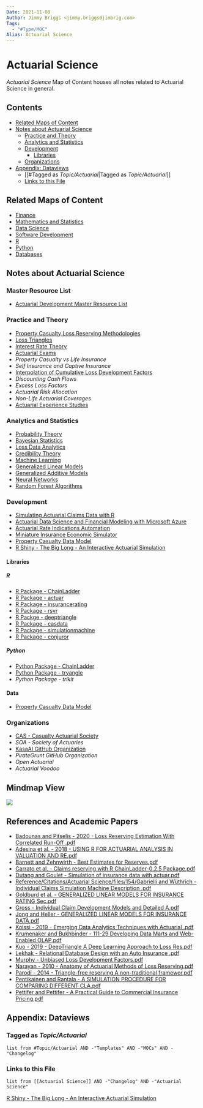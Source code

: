 ```yaml
---
Date: 2021-11-08
Author: Jimmy Briggs <jimmy.briggs@jimbrig.com>
Tags:
  - "#Type/MOC"
Alias: Actuarial Science
---
```


# Actuarial Science

*Actuarial Science* Map of Content houses all notes related to Actuarial Science in general.

## Contents

* [Related Maps of Content](Actuarial%20Science.md#related-maps-of-content)
* [Notes about Actuarial Science](Actuarial%20Science.md#notes-about-actuarial-science)
  * [Practice and Theory](Actuarial%20Science.md#practice-and-theory)
  * [Analytics and Statistics](Actuarial%20Science.md#analytics-and-statistics)
  * [Development](Actuarial%20Science.md#development)
    * [Libraries](Actuarial%20Science.md#libraries)
  * [Organizations](Actuarial%20Science.md#organizations)
* [Appendix: Dataviews](Actuarial%20Science.md#appendix-dataviews)
  * \[\[\#Tagged as *Topic/Actuarial*\|Tagged as *Topic/Actuarial*\]\]
  * [Links to this File](Actuarial%20Science.md#links-to-this-file)

## Related Maps of Content

* [Finance](Finance.md)
* [Mathematics and Statistics](Mathematics%20and%20Statistics.md)
* [Data Science](Data%20Science.md)
* [Software Development](Software%20Development.md)
* [R](R.md)
* [Python](Python.md)
* [Databases](Databases.md)

## Notes about Actuarial Science

### Master Resource List

* [Actuarial Development Master Resource List](../Slipbox/Actuarial%20Development%20Master%20Resource%20List.md)

### Practice and Theory

* [Property Casualty Loss Reserving Methodologies](../Slipbox/Property%20Casualty%20Loss%20Reserving%20Methodologies.md)
* [Loss Triangles](../Slipbox/Loss%20Triangles.md)
* [Interest Rate Theory](../Slipbox/Interest%20Rate%20Theory.md)
* [Actuarial Exams](../Slipbox/Actuarial%20Exams.md)
* *Property Casualty vs Life Insurance*
* *Self Insurance and Captive Insurance*
* [Interpolation of Cumulative Loss Development Factors](../Slipbox/Interpolation%20of%20Cumulative%20Loss%20Development%20Factors.md)
* *Discounting Cash Flows*
* *Excess Loss Factors*
* *Actuarial Risk Allocation*
* *Non-Life Actuarial Coverages*
* [Actuarial Experience Studies](../Slipbox/Actuarial%20Experience%20Studies.md)

### Analytics and Statistics

* [Probability Theory](../Slipbox/Probability%20Theory.md)
* [Bayesian Statistics](../Slipbox/Bayesian%20Statistics.md)
* [Loss Data Analytics](../Slipbox/Loss%20Data%20Analytics.md)
* [Credibility Theory](../Slipbox/Credibility%20Theory.md)
* [Machine Learning](../Slipbox/Machine%20Learning.md)
* [Generalized Linear Models](../Slipbox/Generalized%20Linear%20Models.md)
* [Generalized Additive Models](../Slipbox/Generalized%20Additive%20Models.md)
* [Neural Networks](../Slipbox/Neural%20Networks.md)
* [Random Forest Algorithms](../Slipbox/Random%20Forest%20Algorithms.md)

### Development

* [Simulating Actuarial Claims Data with R](../Slipbox/Simulating%20Actuarial%20Claims%20Data%20with%20R.md)
* [Actuarial Data Science and Financial Modeling with Microsoft Azure](../Slipbox/Actuarial%20Data%20Science%20and%20Financial%20Modeling%20with%20Microsoft%20Azure.md)
* [Actuarial Rate Indications Automation](../Slipbox/Actuarial%20Rate%20Indications%20Automation.md)
* [Miniature Insurance Economic Simulator](../Slipbox/Miniature%20Insurance%20Economic%20Simulator.md)
* [Property Casualty Data Model](../Slipbox/Property%20Casualty%20Data%20Model.md)
* [R Shiny - The Big Long - An Interactive Actuarial Simulation](../Slipbox/R%20Shiny%20-%20The%20Big%20Long%20-%20An%20Interactive%20Actuarial%20Simulation.md)

#### Libraries

##### R

* [R Package - ChainLadder](../Slipbox/R%20Package%20-%20ChainLadder.md)
* [R Package - actuar](../Slipbox/R%20Package%20-%20actuar.md)
* [R Package - insurancerating](../Slipbox/R%20Package%20-%20insurancerating.md)
* [R Package - rsvr](../Slipbox/R%20Package%20-%20rsvr.md)
* [R Packge - deeptriangle](../Slipbox/R%20Packge%20-%20deeptriangle.md)
* [R Package - casdata](../Slipbox/R%20Package%20-%20casdata.md)
* [R Package - simulationmachine](../Slipbox/R%20Package%20-%20simulationmachine.md)
* [R Package - conjuror](../Slipbox/R%20Package%20-%20conjuror.md)

##### Python

* [Python Package - ChainLadder](../Slipbox/Python%20Package%20-%20ChainLadder.md)
* [Python Package - tryangle](../Slipbox/Python%20Package%20-%20tryangle.md)
* *Python Package - trikit*

#### Data

* [Property Casualty Data Model](../Slipbox/Property%20Casualty%20Data%20Model.md)

### Organizations

* [CAS - Casualty Actuarial Society](../Slipbox/CAS%20-%20Casualty%20Actuarial%20Society.md)
* *SOA - Society of Actuaries*
* [KasaAI GitHub Organization](../Slipbox/KasaAI%20GitHub%20Organization.md)
* *PirateGrunt GitHub Organization*
* *Open Actuarial*
* *Actuarial Voodoo*

## Mindmap View

![](https://i.imgur.com/pcwm2La.png)

## References and Academic Papers

* [Badounas and Pitselis - 2020 - Loss Reserving Estimation With Correlated Run-Off .pdf](../Reference/Citations/Actuarial%20Science/files/62/Badounas%20and%20Pitselis%20-%202020%20-%20Loss%20Reserving%20Estimation%20With%20Correlated%20Run-Off%20.pdf)
* [Adesina et al. - 2018 - USING R FOR ACTUARIAL ANALYSIS IN VALUATION AND RE.pdf](../Reference/Citations/Actuarial%20Science/files/150/Adesina%20et%20al.%20-%202018%20-%20USING%20R%20FOR%20ACTUARIAL%20ANALYSIS%20IN%20VALUATION%20AND%20RE.pdf)
* [Barnett and Zehnwirth - Best Estimates for Reserves.pdf](../Reference/Citations/Actuarial%20Science/files/89/Barnett%20and%20Zehnwirth%20-%20Best%20Estimates%20for%20Reserves.pdf)
* [Carrato et al. - Claims reserving with R ChainLadder-0.2.5 Package.pdf](../Reference/Citations/Actuarial%20Science/files/159/Carrato%20et%20al.%20-%20Claims%20reserving%20with%20R%20ChainLadder-0.2.5%20Package.pdf)
* [Dutang and Goulet - Simulation of insurance data with actuar.pdf](../Reference/Citations/Actuarial%20Science/files/92/Dutang%20and%20Goulet%20-%20Simulation%20of%20insurance%20data%20with%20actuar.pdf)
* [Reference/Citations/Actuarial Science/files/154/Gabrielli and Wüthrich - Individual Claims Simulation Machine Description .pdf](../Reference/Citations/Actuarial%20Science/files/154/Gabrielli%20and%20W%C3%BCthrich%20-%20Individual%20Claims%20Simulation%20Machine%20Description%20.pdf)
* [Goldburd et al. - GENERALIZED LINEAR MODELS FOR INSURANCE RATING Sec.pdf](../Reference/Citations/Actuarial%20Science/files/99/Goldburd%20et%20al.%20-%20GENERALIZED%20LINEAR%20MODELS%20FOR%20INSURANCE%20RATING%20Sec.pdf)
* [Gross - Individual Claim Development Models and Detailed A.pdf](../Reference/Citations/Actuarial%20Science/files/91/Gross%20-%20Individual%20Claim%20Development%20Models%20and%20Detailed%20A.pdf)
* [Jong and Heller - GENERALIZED LINEAR MODELS FOR INSURANCE DATA.pdf](../Reference/Citations/Actuarial%20Science/files/90/Jong%20and%20Heller%20-%20GENERALIZED%20LINEAR%20MODELS%20FOR%20INSURANCE%20DATA.pdf)
* [Koissi - 2019 - Emerging Data Analytics Techniques with Actuarial .pdf](../Reference/Citations/Actuarial%20Science/files/93/Koissi%20-%202019%20-%20Emerging%20Data%20Analytics%20Techniques%20with%20Actuarial%20.pdf)
* [Krumenaker and Bukhbinder - 111-29 Developing Data Marts and Web-Enabled OLAP.pdf](../Reference/Citations/Actuarial%20Science/files/186/Krumenaker%20and%20Bukhbinder%20-%20111-29%20Developing%20Data%20Marts%20and%20Web-Enabled%20OLAP.pdf)
* [Kuo - 2019 - DeepTriangle A Deep Learning Approach to Loss Res.pdf](../Reference/Citations/Actuarial%20Science/files/170/Kuo%20-%202019%20-%20DeepTriangle%20A%20Deep%20Learning%20Approach%20to%20Loss%20Res.pdf)
* [Lekhak - Relational Database Design with an Auto Insurance .pdf](../Reference/Citations/Actuarial%20Science/files/100/Lekhak%20-%20Relational%20Database%20Design%20with%20an%20Auto%20Insurance%20.pdf)
* [Murphy - Unbiased Loss Development Factors.pdf](../Reference/Citations/Actuarial%20Science/files/148/Murphy%20-%20Unbiased%20Loss%20Development%20Factors.pdf)
* [Narayan - 2010 - Anatomy of Actuarial Methods of Loss Reserving.pdf](../Reference/Citations/Actuarial%20Science/files/193/Narayan%20-%202010%20-%20Anatomy%20of%20Actuarial%20Methods%20of%20Loss%20Reserving.pdf)
* [Parodi - 2014 - Triangle-free reserving A non-traditional framewor.pdf](../Reference/Citations/Actuarial%20Science/files/87/Parodi%20-%202014%20-%20Triangle-free%20reserving%20A%20non-traditional%20framewor.pdf)
* [Pentikainen and Rantala - A SIMULATION PROCEDURE FOR COMPARING DIFFERENT CLA.pdf](../Reference/Citations/Actuarial%20Science/files/95/Pentikainen%20and%20Rantala%20-%20A%20SIMULATION%20PROCEDURE%20FOR%20COMPARING%20DIFFERENT%20CLA.pdf)
* [Pettifer and Pettifer - A Practical Guide to Commercial Insurance Pricing.pdf](../Reference/Citations/Actuarial%20Science/files/96/Pettifer%20and%20Pettifer%20-%20A%20Practical%20Guide%20to%20Commercial%20Insurance%20Pricing.pdf)

## Appendix: Dataviews

### Tagged as *Topic/Actuarial*

````dataview
list from #Topic/Actuarial AND -"Templates" AND -"MOCs" AND -"Changelog"
````

### Links to this File

````dataview
list from [[Actuarial Science]] AND -"Changelog" AND -"Actuarial Science"
````

[R Shiny - The Big Long - An Interactive Actuarial Simulation](../Slipbox/R%20Shiny%20-%20The%20Big%20Long%20-%20An%20Interactive%20Actuarial%20Simulation.md)
